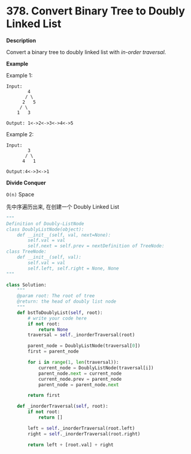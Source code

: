 # 378. Convert Binary Tree to Doubly Linked List

**Description**

Convert a binary tree to doubly linked list with *in-order traversal*.

**Example**

Example 1:

```
Input:
	    4
	   / \
	  2   5
	 / \
	1   3		

Output: 1<->2<->3<->4<->5
```

Example 2:

```
Input:
	    3
	   / \
	  4   1

Output:4<->3<->1
```

**Divide Conquer**

`O(n)` Space

先中序遍历出来, 在创建一个 Doubly Linked List

```python
"""
Definition of Doubly-ListNode
class DoublyListNode(object):
    def __init__(self, val, next=None):
        self.val = val
        self.next = self.prev = nextDefinition of TreeNode:
class TreeNode:
    def __init__(self, val):
        self.val = val
        self.left, self.right = None, None
"""

class Solution:
    """
    @param root: The root of tree
    @return: the head of doubly list node
    """
    def bstToDoublyList(self, root):
        # write your code here
        if not root:
            return None
        traversal = self._inorderTraversal(root)

        parent_node = DoublyListNode(traversal[0])
        first = parent_node

        for i in range(1, len(traversal)):
            current_node = DoublyListNode(traversal[i])
            parent_node.next = current_node
            current_node.prev = parent_node
            parent_node = parent_node.next

        return first

    def _inorderTraversal(self, root):
        if not root:
            return []

        left = self._inorderTraversal(root.left)
        right = self._inorderTraversal(root.right)

        return left + [root.val] + right

```